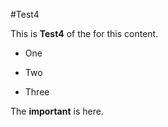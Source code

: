 #Test4

This is **Test4** of the for this content.

* One

* Two

* Three



The **important** is here.

